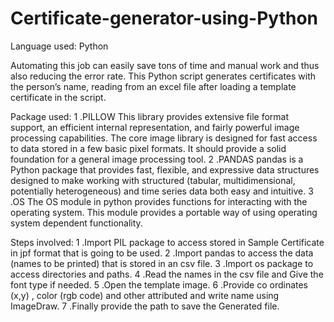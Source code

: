 # Certificate-generator-using-Python

Language used: Python

Automating this job can easily save tons of time and manual work and thus also reducing the error rate. 
This Python script generates certificates with the person’s name, reading from an excel file after loading a template certificate in the script.

Package used:
1 .PILLOW
This library provides extensive file format support, an efficient internal representation, and fairly powerful image processing capabilities.
The core image library is designed for fast access to data stored in a few basic pixel formats. It should provide a solid foundation for a general image processing tool.
2 .PANDAS
pandas is a Python package that provides fast, flexible, and expressive data structures designed to make working with structured (tabular, multidimensional, potentially heterogeneous) and time series data both easy and intuitive.
3 .OS
The OS module in python provides functions for interacting with the operating system. This module provides a portable way of using operating system dependent functionality.

Steps involved:
1 .Import PIL package to access stored in Sample Certificate in jpf format that is going to be used.
2 .Import pandas to access the data (names to be printed) that is stored in an csv file.
3 .Import os package to access directories and paths.
4 .Read the names in the csv file and Give the font type if needed.
5 .Open the template image.
6 .Provide co ordinates (x,y) , color (rgb code) and other attributed and write name using ImageDraw.
7 .Finally provide the path to save the Generated file.
